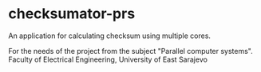 # checksumator-prs
An application for calculating checksum using multiple cores.

For the needs of the project from the subject "Parallel computer systems".
Faculty of Electrical Engineering, University of East Sarajevo

